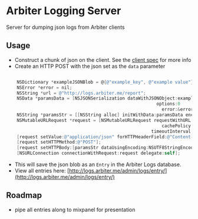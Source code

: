 # Arbiter Logging Server

Server for dumping json logs from Arbiter clients

## Usage

- Construct a chunk of json on the client. See the [client spec](https://docs.google.com/document/d/1U8wwrh9MwyoBcLME1bxCpQut4_xCRVp4Q6i335rU7Os/edit) for more info
- Create an HTTP POST with the json set as the `data` parameter

```objective-c

    NSDictionary *exampleJSONBlob = @{@"example_key", @"example value"};
    NSError *error = nil;
    NSString *url = @"http://logs.arbiter.me/report";
    NSData *paramsData = [NSJSONSerialization dataWithJSONObject:exampleJSONBlob
                                                         options:0
                                                           error:&error];
    NSString *paramsStr = [[NSString alloc] initWithData:paramsData encoding:NSUTF8StringEncoding];
    NSMutableURLRequest *request = [NSMutableURLRequest requestWithURL:[NSURL URLWithString:url]
                                                           cachePolicy:NSURLRequestUseProtocolCachePolicy
                                                       timeoutInterval:60.0];
    [request setValue:@"application/json" forHTTPHeaderField:@"Content-Type"];
    [request setHTTPMethod:@"POST"];
    [request setHTTPBody:[paramsStr dataUsingEncoding:NSUTF8StringEncoding]];
    [NSURLConnection connectionWithRequest:request delegate:self];
```

- This will save the json blob as an `Entry` in the Arbiter Logs database.
- View all entries here: [http://logs.arbiter.me/admin/logs/entry/](http://logs.arbiter.me/admin/logs/entry/)

## Roadmap

- pipe all entries along to mixpanel for presentation
